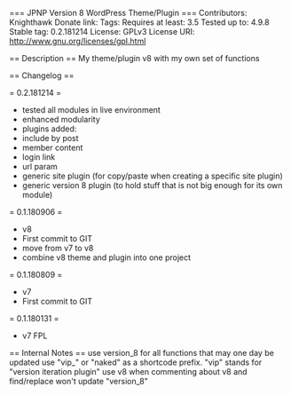 === JPNP Version 8 WordPress Theme/Plugin ===
Contributors: Knighthawk
Donate link:
Tags:
Requires at least: 3.5
Tested up to: 4.9.8
Stable tag: 0.2.181214
License: GPLv3
License URI: http://www.gnu.org/licenses/gpl.html

== Description ==
My theme/plugin v8 with my own set of functions


== Changelog ==

= 0.2.181214 =
* tested all modules in live environment
* enhanced modularity
* plugins added:
* 	include by post
*	member content
*	login link
*	url param
*	generic site plugin (for copy/paste when creating a specific site plugin)
*	generic version 8 plugin (to hold stuff that is not big enough for its own module)

= 0.1.180906 =
* v8
* First commit to GIT
* move from v7 to v8
* combine v8 theme and plugin into one project

= 0.1.180809 =
* v7
* First commit to GIT

= 0.1.180131 =
* v7 FPL



== Internal Notes ==
use version_8 for all functions that may one day be updated
use "vip_" or "naked" as a shortcode prefix. "vip" stands for "version iteration plugin"
use v8 when commenting about v8 and find/replace won't update "version_8"